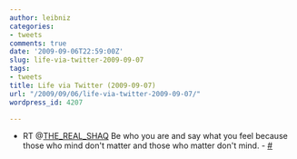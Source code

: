 ```yaml
---
author: leibniz
categories:
- tweets
comments: true
date: '2009-09-06T22:59:00Z'
slug: life-via-twitter-2009-09-07
tags:
- tweets
title: Life via Twitter (2009-09-07)
url: "/2009/09/06/life-via-twitter-2009-09-07/"
wordpress_id: 4207

---
```

* RT @[THE_REAL_SHAQ](https://twitter.com/THE_REAL_SHAQ) Be who you are and say what you feel because those who mind don't matter and those who matter don't mind. - [#](https://twitter.com/leibniz/statuses/3795175582)


